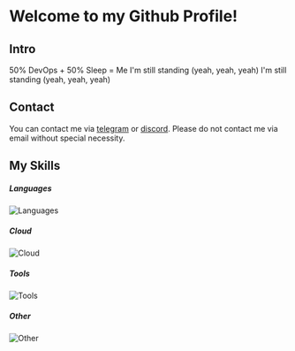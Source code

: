 # Welcome to my Github Profile!

## Intro
50% DevOps + 50% Sleep = Me
I'm still standing (yeah, yeah, yeah)
I'm still standing (yeah, yeah, yeah)
## Contact
You can contact me via [telegram](https://ambassador4ik.t.me/) or [discord](https://discordapp.com/users/655474013686202428). 
Please do not contact me via email without special necessity.
## My Skills
##### Languages
![Languages](https://skillicons.dev/icons?i=cs,cpp,go,py,java,js,kotlin&theme=light)
##### Cloud
![Cloud](https://skillicons.dev/icons?i=aws,azure,gcp,&theme=light)
##### Tools
![Tools](https://skillicons.dev/icons?i=docker,k8s,git,github,gitlab,cmake,gradle&theme=light)
##### Other
![Other](https://skillicons.dev/icons?i=bash,powershell,vim,md,nodejs,mysql,selenium,dotnet,linux&theme=light)
